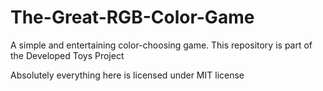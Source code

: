 # The-Great-RGB-Color-Game
A simple and entertaining color-choosing game.
This repository is part of the Developed Toys Project

Absolutely everything here is licensed under MIT license
